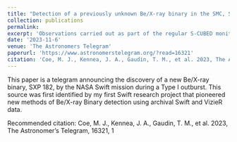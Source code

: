 ```yaml
---
title: "Detection of a previously unknown Be/X-ray binary in the SMC, Swift J010902.6-723710 = SXP 182"
collection: publications
permalink: 
excerpt: 'Observations carried out as part of the regular S-CUBED monitoring of the Small Magellanic Cloud (Kennea et al, 2018) detected weak X-ray emission from Swift J010902.6-723710 on 9 October 2023 and again on 30 October 2023.'
date: '2023-11-6'
venue: 'The Astronomers Telegram'
paperurl: 'https://www.astronomerstelegram.org/?read=16321'
citation: 'Coe, M. J., Kennea, J. A., Gaudin, T. M., et al. 2023, The Astronomer’s Telegram, 16321, 1'
---
```


This paper is a telegram announcing the discovery of a new Be/X-ray binary, SXP 182, by the NASA Swift mission during a Type I outburst. 
This source was first identified by my first Swift research project that pioneered new methods of Be/X-ray Binary detection using archival Swift and VizieR data.

Recommended citation: Coe, M. J., Kennea, J. A., Gaudin, T. M., et al. 2023, The Astronomer’s Telegram, 16321, 1
